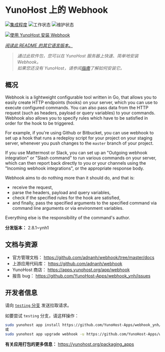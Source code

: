 <!--
注意：此 README 由 <https://github.com/YunoHost/apps/tree/master/tools/readme_generator> 自动生成
请勿手动编辑。
-->

# YunoHost 上的 Webhook

[![集成程度](https://apps.yunohost.org/badge/integration/webhook)](https://ci-apps.yunohost.org/ci/apps/webhook/)
![工作状态](https://apps.yunohost.org/badge/state/webhook)
![维护状态](https://apps.yunohost.org/badge/maintained/webhook)

[![使用 YunoHost 安装 Webhook](https://install-app.yunohost.org/install-with-yunohost.svg)](https://install-app.yunohost.org/?app=webhook)

*[阅读此 README 的其它语言版本。](./ALL_README.md)*

> *通过此软件包，您可以在 YunoHost 服务器上快速、简单地安装 Webhook。*  
> *如果您还没有 YunoHost，请参阅[指南](https://yunohost.org/install)了解如何安装它。*

## 概况

Webhook is a lightweight configurable tool written in Go, that allows you to easily create HTTP endpoints (hooks) on your server, which you can use to execute configured commands. You can also pass data from the HTTP request (such as headers, payload or query variables) to your commands. Webhook also allows you to specify rules which have to be satisfied in order for the hook to be triggered.

For example, if you're using Github or Bitbucket, you can use webhook to set up a hook that runs a redeploy script for your project on your staging server, whenever you push changes to the `master` branch of your project.

If you use Mattermost or Slack, you can set up an "Outgoing webhook integration" or "Slash command" to run various commands on your server, which can then report back directly to you or your channels using the "Incoming webhook integrations", or the appropriate response body.

Webhook aims to do nothing more than it should do, and that is:

- receive the request,
- parse the headers, payload and query variables,
- check if the specified rules for the hook are satisfied,
- and finally, pass the specified arguments to the specified command via command line arguments or via environment variables.

Everything else is the responsibility of the command's author.


**分发版本：** 2.8.1~ynh1
## 文档与资源

- 官方管理文档： <https://github.com/adnanh/webhook/tree/master/docs>
- 上游应用代码库： <https://github.com/adnanh/webhook>
- YunoHost 商店： <https://apps.yunohost.org/app/webhook>
- 报告 bug： <https://github.com/YunoHost-Apps/webhook_ynh/issues>

## 开发者信息

请向 [`testing` 分支](https://github.com/YunoHost-Apps/webhook_ynh/tree/testing) 发送拉取请求。

如要尝试 `testing` 分支，请这样操作：

```bash
sudo yunohost app install https://github.com/YunoHost-Apps/webhook_ynh/tree/testing --debug
或
sudo yunohost app upgrade webhook -u https://github.com/YunoHost-Apps/webhook_ynh/tree/testing --debug
```

**有关应用打包的更多信息：** <https://yunohost.org/packaging_apps>
